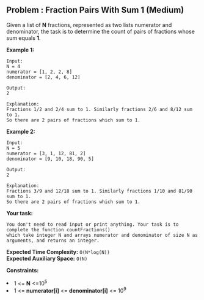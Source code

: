 ##  Problem : Fraction Pairs With Sum 1 (Medium)
Given a list of **N** fractions, represented as two lists numerator and denominator, the task is to determine the count of pairs of fractions whose sum equals **1**.

**Example 1:**
```
Input:
N = 4
numerator = [1, 2, 2, 8]
denominator = [2, 4, 6, 12]

Output:
2

Explanation:
Fractions 1/2 and 2/4 sum to 1. Similarly fractions 2/6 and 8/12 sum to 1. 
So there are 2 pairs of fractions which sum to 1.
```

**Example 2:**
```
Input:
N = 5
numerator = [3, 1, 12, 81, 2]
denominator = [9, 10, 18, 90, 5]

Output:
2

Explanation:
Fractions 3/9 and 12/18 sum to 1. Similarly fractions 1/10 and 81/90 sum to 1. 
So there are 2 pairs of fractions which sum to 1.
```

**Your task:**
```
You don't need to read input or print anything. Your task is to complete the function countFractions() 
which take integer N and arrays numerator and denominator of size N as arguments, and returns an integer.
```

**Expected Time Complexity:** ```O(N*log(N))```<br>
**Expected Auxiliary Space:** ```O(N)```

**Constraints:**
<li>1 <= <b>N</b> <=10<sup>5</sup></li>
<li>1 <= <b>numerator[i]</b> <= <b>denominator[i]</b> <= 10<sup>9</sup></li>